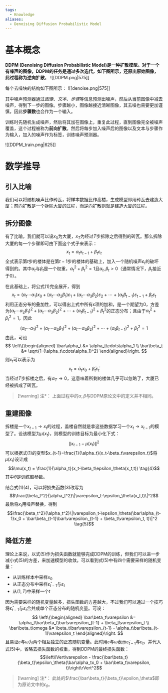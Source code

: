 ```yaml
---
tags:
  - Knowledge
aliases:
  - Denoising Diffusion Probabilistic Model
---
```

# 基本概念
**DDPM (Denoising Diffusion Probabilistic Model)**是一种扩散模型。对于一个有噪声的图像，DDPM的任务是通过多次迭代，如下图所示，还原出原始图像，此过程称为**逆向扩散**。
![[DDPM.png|575]]

每个去噪块的结构如下图所示：
![[denoise.png|575]]

其中噪声预测器通过*图像*、*文本*、*步骤*等信息预测出噪声，然后从当前图像中减去噪声，得到下一步的图像。步骤越小，图像越接近清晰图像，其去噪也需要更加谨慎，因此**步骤数**也会作为一个输入。

训练时先随机生成噪声，然后将其加在图像上，重复此过程，直到图像完全被噪声覆盖，这个过程被称为**前向扩散**。然后将每步加入噪声后的图像以及文本与步骤作为输入，加入的噪声作为标签，训练噪声预测器。

![[DDPM_train.png|625]]
# 数学推导
## 引入比喻
我们可以将随机噪声比作砖瓦，将样本数据比作高楼，生成模型即用砖瓦去建造大厦；前向扩散是一个拆除大厦的过程，而逆向扩散则就是建造大厦的过程。
## 拆分图像
有了比喻，我们就可以设$x_0$为大厦，$x_T$为经过$T$步拆除之后得到的砖瓦。那么拆除大厦的每一个步骤即可由下面这个式子来表示：
$$x_t=\alpha_tx_{t-1}+\beta_t\varepsilon_t \tag{1}$$
全式表示第$t$步的楼体是在第$t-1$步的楼体的基础上，加入一个随机噪声$\varepsilon_t$的破坏得到的。其中$\alpha_t$与$\beta_t$是一个权重，$\alpha_t^2+\beta_t^2=1$且$\alpha_t,\beta_t>0$（通常情况下，$\beta_t$接近于0）。

在此基础上，将公式(1)完全展开，得到
$$x_t=(\alpha_t\cdots\alpha_1)x_0+(\alpha_t\cdots\alpha_2\beta_1)\varepsilon_1+(\alpha_t\cdots\alpha_3\beta_2)\varepsilon_2+\cdots+(\alpha_t\beta_{t-1})\varepsilon_{t-1}+\beta_t\varepsilon_t$$
利用正态分布的叠加性，可以得出上式中所有$\varepsilon$项的加和，是一个期望为0，方差为$(\alpha_t\cdots\alpha_2\beta_1)^2+(\alpha_t\cdots\alpha_3\beta_2)^2+\cdots+(\alpha_t\beta_{t-1})^2+\beta_t^2$的正态分布；且由于$\alpha_t^2+\beta_t^2=1$，因此
$$(\alpha_t\cdots\alpha_1)^2+(\alpha_t\cdots\alpha_2\beta_1)^2+(\alpha_t\cdots\alpha_3\beta_2)^2+\cdots+(\alpha_t\beta_{t-1})^2+\beta_t^2=1$$
由此，可设
$$
\left\{\begin{aligned}
	\bar\alpha_t &= \alpha_t\cdots\alpha_1 \\
	\bar\beta_t &= \sqrt{1-(\alpha_t\cdots\alpha_1)^2}
\end{aligned}\right.
$$
则$x_t$可以表示为
$$x_t = \bar\alpha_tx_0 + \bar\beta_t\bar\varepsilon_t \tag{2}$$
当经过$T$步拆楼之后，有$\alpha_T\rightarrow0$，这意味着所剩的楼体几乎可以忽略了，大厦已经被拆成了砖瓦。
> [!warning] 注*：
> 上面过程中的$\alpha,\beta$与DDPM原论文中的定义并不相同。
## 重建图像
拆楼是一个$x_{t-1}\rightarrow x_t$的过程，盖楼自然就是拿这些数据学习一个$x_t\rightarrow x_{t-1}$的模型了。设该模型为$\mu(x_t)$，则模型的训练目标为最小化下式：
$$\|x_{t-1}-\mu(x_t)\|^2 \tag{3}$$
可以根据式(1)的变型$x_{t-1}=\frac{1}{\alpha_t}(x_t-\beta_t\varepsilon_t)$将$\mu(x_t)$设计成
$$\mu(x_t) = \frac{1}{\alpha_t}(x_t-\beta_t\epsilon_\theta(x_t,t)) \tag{4}$$
其中$\theta$是训练超参数。

结合式(1)(4)，可以将损失函数(3)改写为
$$\frac{\beta_t^2}{\alpha_t^2}\|\varepsilon_t-\epsilon_\theta(x_t,t)\|^2$$
最后将$x_t$用噪声替换，得到
$$\frac{\beta_t^2}{\alpha_t^2}\|\varepsilon_t-\epsilon_\theta(\bar\alpha_{t-1}x_0 + \bar\beta_{t-1}\bar\varepsilon_{t-1} + \beta_t\varepsilon_t, t)\|^2 \tag{5}$$
## 降低方差
理论上来说，以式(5)作为损失函数就能够完成DDPM的训练，但我们可以进一步减小式(5)的方差，来加速模型的收敛。可以看到式(5)中有四个需要采样的随机变量：
- 从训练样本中采样$x_0$
- 从正态分布中采样$\bar\varepsilon_{t-1}$与$\varepsilon_t$
- 从$(1, T)$中采样一个$t$

因为需要采样的随机变量越多，损失函数的方差越大，不过我们可以通过一个技巧将$\bar\varepsilon_{t-1}$与$\varepsilon_t$合并成单个正态分布的随机变量。可设：
$$
\left\{\begin{aligned}
	\bar\beta_t\varepsilon &= \alpha_t\bar\beta_t\bar\varepsilon_{t-1} + \beta_t\varepsilon_t \\
	\bar\beta_t\omega &= \beta_t\bar\varepsilon_{t-1} - \alpha_t\bar\beta_{t-1}\varepsilon_t
\end{aligned}\right.
$$
且易证$\varepsilon$与$\omega$为两个相互独立的正态随机变量。此时用$\varepsilon$与$\omega$表示$\bar\varepsilon_{t-1}$与$\varepsilon_t$，并代入式(5)中，省略去损失函数的权重，得到DDPM的最终损失函数：
$$\left\lVert\varepsilon - \frac{\bar\beta_t}{\beta_t}\epsilon_\theta(\bar\alpha_tx_0 + \bar\beta_t\varepsilon, t)\right\rVert^2$$
> [!warning] 注*：
> 此处的$\frac{\bar\beta_t}{\beta_t}\epsilon_\theta$即为原论文中的$\epsilon_\theta$。
